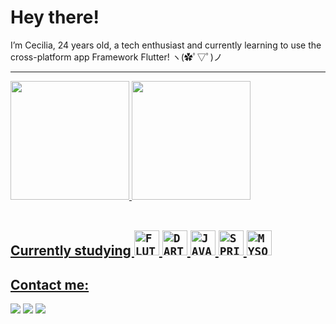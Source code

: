 <h1> Hey there!</H1> 


I’m Cecilia, 24 years old, a tech enthusiast and currently learning to use the cross-platform app Framework Flutter!   ヽ(✿ﾟ▽ﾟ)ノ

<hr>


<div >
  <a href="https://github.com/ceciliarauen">
  <img height="190em" src="https://github-readme-stats.vercel.app/api?username=ceciliarauen&show_icons=true&theme=panda&include_all_commits=true&count_private=true"/>
 <img height="190em" src="https://github-readme-stats.vercel.app/api/top-langs/?username=ceciliarauen&layout=compact&langs_count=7&theme=panda"/>
</div>

 

<div style="display: inline_block"><br>   
  <h2>Currently studying
  <code><img width="40px" src="https://cdn.jsdelivr.net/gh/devicons/devicon/icons/flutter/flutter-original.svg" title = "FLUTTER"/></code>   
  <code><img width="40px" src="https://cdn.jsdelivr.net/gh/devicons/devicon/icons/dart/dart-original.svg" title = "DART"/></code>
  <code><img width="40px" src="https://cdn.jsdelivr.net/gh/devicons/devicon/icons/java/java-original.svg" title = "JAVA"/></code>
  <code><img width="40px" src="https://cdn.jsdelivr.net/gh/devicons/devicon/icons/spring/spring-original.svg" title = "SPRING"/></code>
  <code><img width="40px" src="https://cdn.jsdelivr.net/gh/devicons/devicon/icons/mysql/mysql-original.svg" title = "MYSQL"/></code>
</div>
  
           
          

<div style="display: inline_block"> 
  <h2>Contact me:</H2> 
  <a href="https://instagram.com/cissygrimm" target="_blank"><img src="https://img.shields.io/badge/-Instagram-%23E4405F?style=for-the-badge&logo=instagram&logoColor=white" target="_blank"></a>
  <a href = "mailto:rauencecilia@gmail.com"><img src="https://img.shields.io/badge/-Gmail-%23333?style=for-the-badge&logo=gmail&logoColor=white" target="_blank"></a>
  <a href="https://www.linkedin.com/in/ceciliarauen/" target="_blank"><img src="https://img.shields.io/badge/-LinkedIn-%230077B5?style=for-the-badge&logo=linkedin&logoColor=white" target="_blank"></a> 
 
  
</div>
  </div>
